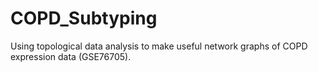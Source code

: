 # COPD_Subtyping
Using topological data analysis to make useful network graphs of COPD expression data (GSE76705).
